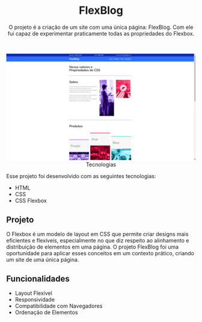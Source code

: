 <h1 align="center">FlexBlog</h1>

<p align="center">
O projeto é a criação de um site com uma única página: FlexBlog. Com ele fui capaz de experimentar praticamente todas as propriedades do Flexbox. <br/>
</p>

<br>

<p align="center">
  <img alt="projeto flexblog" src=".github/preview.png"

## Tecnologias

Esse projeto foi desenvolvido com as seguintes tecnologias:

- HTML
- CSS
- CSS Flexbox


## Projeto

O Flexbox é um modelo de layout em CSS que permite criar designs mais eficientes e flexíveis, especialmente no que diz respeito ao alinhamento e distribuição de elementos em uma página. O projeto FlexBlog foi uma oportunidade para aplicar esses conceitos em um contexto prático, criando um site de uma única página.


## Funcionalidades

- Layout Flexível
- Responsividade
- Compatibilidade com Navegadores
- Ordenação de Elementos